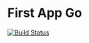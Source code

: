 # First App Go

[![Build Status](https://dev.azure.com/Allan-Nava/pipeline-go/_apis/build/status/Allan-Nava.pipeline-go?branchName=master)](https://dev.azure.com/Allan-Nava/pipeline-go/_build/latest?definitionId=3&branchName=master)